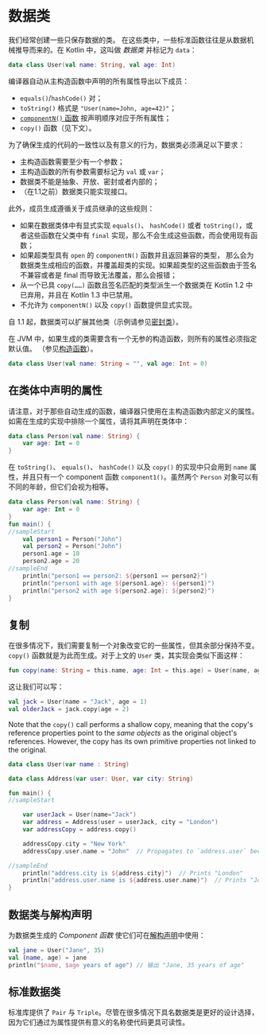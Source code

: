 # 数据类

我们经常创建一些只保存数据的类。
在这些类中，一些标准函数往往是从<!--
-->数据机械推导而来的。在 Kotlin 中，这叫做 _数据类_ 并标记为 `data`：

<div class="sample" markdown="1" theme="idea" data-highlight-only>

```kotlin
data class User(val name: String, val age: Int)
```

</div>

编译器自动从主构造函数中声明的所有属性导出以下成员：

* `equals()`/`hashCode()` 对；
* `toString()` 格式是 `"User(name=John, age=42)"`；
* [`componentN()` 函数](multi-declarations.html) 按声明顺序对应于所有属性；
* `copy()` 函数（见下文）。

为了确保生成的代码的一致性以及有意义的行为，数据类必须满足以下要求：

* 主构造函数需要至少有一个参数；
* 主构造函数的所有参数需要标记为 `val` 或 `var`；
* 数据类不能是抽象、开放、密封或者内部的；
* （在1.1之前）数据类只能实现接口。

此外，成员生成遵循关于成员继承的这些规则：

* 如果在数据类体中有显式实现 `equals()`、 `hashCode()` 或者 `toString()`，或者这些函数在父类中有
  `final` 实现，那么不会生成这些函数，而会使用现有<!--
-->函数；
* 如果超类型具有 `open` 的 `componentN()` 函数并且返回兼容的类型，
  那么会为数据类生成相应的函数，并覆盖超类的实现。如果超类型的这些函数<!--
-->由于签名不兼容或者是 final 而导致无法覆盖，那么会报错；
* 从一个已具 `copy(……)` 函数且签名匹配的类型派生一个数据类在
  Kotlin 1.2 中已弃用，并且在 Kotlin 1.3 中已禁用。
* 不允许为 `componentN()` 以及 `copy()` 函数提供显式实现。

自 1.1 起，数据类可以扩展其他类（示例请参见[密封类](sealed-classes.html)）。

在 JVM 中，如果生成的类需要含有一个无参的构造函数，则所有的属性必须指定默认值。
（参见[构造函数](classes.md#构造函数)）。

<div class="sample" markdown="1" theme="idea" data-highlight-only>

```kotlin
data class User(val name: String = "", val age: Int = 0)
```

</div>

## 在类体中声明的属性

请注意，对于那些自动生成的函数，编译器只使用在主构造函数内部定义的属性。如需在生成的实现中排除一个属性，请将其声明在类体中：

<div class="sample" markdown="1" theme="idea" data-highlight-only>

```kotlin
data class Person(val name: String) {
    var age: Int = 0
}
```

</div>

在 `toString()`、 `equals()`、 `hashCode()` 以及 `copy()` 的实现中只会用到 `name` 属性，并且只有一个 component 函数 `component1()`。虽然两个 `Person` 对象可以有不同的年龄，但它们会视为相等。

<div class="sample" markdown="1" theme="idea">

```kotlin
data class Person(val name: String) {
    var age: Int = 0
}
fun main() {
//sampleStart
    val person1 = Person("John")
    val person2 = Person("John")
    person1.age = 10
    person2.age = 20
//sampleEnd
    println("person1 == person2: ${person1 == person2}")
    println("person1 with age ${person1.age}: ${person1}")
    println("person2 with age ${person2.age}: ${person2}")
}
```

</div>

## 复制

在很多情况下，我们需要复制一个对象改变它的一些属性，但其余部分保持不变。
`copy()` 函数就是为此而生成。对于上文的 `User` 类，其实现会类似下面这样：

<div class="sample" markdown="1" theme="idea" data-highlight-only>

```kotlin
fun copy(name: String = this.name, age: Int = this.age) = User(name, age)     
```

</div>

这让我们可以写：

<div class="sample" markdown="1" theme="idea" data-highlight-only>

```kotlin
val jack = User(name = "Jack", age = 1)
val olderJack = jack.copy(age = 2)
```

</div>

Note that the `copy()` call performs a shallow copy, meaning that the copy's reference properties point to the _same objects_ as the original object's references. However, the copy has its own primitive properties not linked to the original.

<div class="sample" markdown="1" theme="idea">

```kotlin
data class User(var name : String)

data class Address(var user: User, var city: String)

fun main() {
//sampleStart

    var userJack = User(name="Jack")
    var address = Address(user = userJack, city = "London")
    var addressCopy = address.copy()

    addressCopy.city = "New York"
    addressCopy.user.name = "John"  // Propagates to `address.user` because they both point to userJack.

//sampleEnd
    println("address.city is ${address.city}")  // Prints "London"
    println("address.user.name is ${address.user.name}")  // Prints "John"
}
```

</div>

## 数据类与解构声明

为数据类生成的 _Component 函数_ 使它们可在[解构声明](multi-declarations.html)中使用：

<div class="sample" markdown="1" theme="idea" data-highlight-only>

```kotlin
val jane = User("Jane", 35)
val (name, age) = jane
println("$name, $age years of age") // 输出 "Jane, 35 years of age"
```

</div>

## 标准数据类

标准库提供了 `Pair` 与 `Triple`。尽管在很多情况下具名数据类是更好的设计选择，
因为它们通过为属性提供有意义的名称使代码更具可读性。
